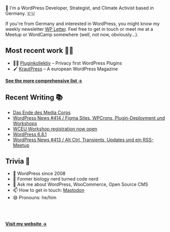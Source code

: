 👋 I'm a WordPress Developer, Strategist, and Climate Activist based in Germany. 🇪🇺

If you're from Germany and interested in WordPress, you might know my weekly newsletter [WP Letter](https://wpletter.de/). Feel free to get in touch or meet me at a Meetup or WordCamp somewhere (well, not now, obviously...).


## Most recent work 👷‍♂️

- 👨‍💻 [Pluginkollektiv](https://github.com/pluginkollektiv) – Privacy first WordPress Plugins
- 🖌️ [KrautPress](https://kraut.press) – A european WordPress Magazine

**[See the more comprehensive list &rarr;](https://simonkraft.com/what-i-do)**


## Recent Writing 📚

<!-- BLOG-POST-LIST:START -->
- [Das Ende des Media Corps](https://www.wppodcast.de/podcast/das-ende-des-media-corps/)
- [WordPress News #414 / Figma Sites, WPCrons, Plugin-Deployment und Workshops](https://feed.kraut.press/link/14399/17028680/414)
- [WCEU Workshop registration now open](https://feed.kraut.press/link/23937/17023660/wceu-workshop-registration-now-open)
- [WordPress 6.8.1](https://www.wppodcast.de/podcast/wordpress-6-8-1/)
- [WordPress News #413 / Alt Ctrl, Transients, Updates und ein RSS-Meetup](https://feed.kraut.press/link/14399/17021950/413)
<!-- BLOG-POST-LIST:END -->


## Trivia 🤪

- 👴 WordPress since 2008
- 🌱 Former biology nerd turned code nerd
- 💬 Ask me about WordPress, WooCommerce, Open Source CMS
- 📫 How to get in touch: [Mastodon](https://dewp.space/@simon)
- 😄 Pronouns: he/him

<br/><br/><br/>
**[Visit my website &rarr;](https://simonkraft.com/hi)**